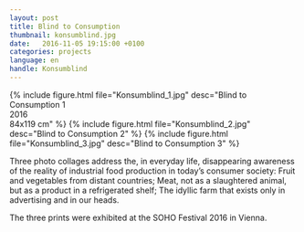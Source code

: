 ```yaml
---
layout: post
title: Blind to Consumption
thumbnail: konsumblind.jpg
date:   2016-11-05 19:15:00 +0100
categories: projects
language: en
handle: Konsumblind
---
```


{% include figure.html file="Konsumblind_1.jpg" desc="Blind to Consumption 1<br>2016<br>84x119 cm" %}
{% include figure.html file="Konsumblind_2.jpg" desc="Blind to Consumption 2" %}
{% include figure.html file="Konsumblind_3.jpg" desc="Blind to Consumption 3" %}

Three photo collages address the, in everyday life, disappearing awareness of the reality of industrial food production in today’s consumer society: Fruit and vegetables from distant countries; Meat, not as a slaughtered animal, but as a product in a refrigerated shelf; The idyllic farm that exists only in advertising and in our heads.

The three prints were exhibited at the SOHO Festival 2016 in Vienna.
